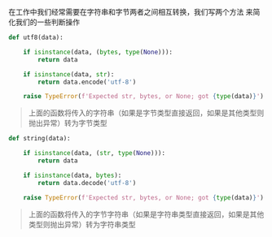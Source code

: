 在工作中我们经常需要在字符串和字节两者之间相互转换，我们写两个方法 来简化我们的一些判断操作

```python
def utf8(data):

    if isinstance(data, (bytes, type(None))):
        return data

    if isinstance(data, str):
        return data.encode('utf-8')

    raise TypeError(f'Expected str, bytes, or None; got {type(data)}')
```

> 上面的函数将传入的字符串（如果是字节类型直接返回，如果是其他类型则抛出异常）转为字节类型



```python
def string(data):

    if isinstance(data, (str, type(None))):
        return data

    if isinstance(data, bytes):
        return data.decode('utf-8')

    raise TypeError(f'Expected str, bytes, or None; got {type(data)}')
```

> 上面的函数将传入的字节字符串（如果是字符串类型直接返回，如果是其他类型则抛出异常）转为字符串类型
